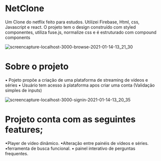 # NetClone
Um Clone do netflix feito para estudos. Utilizei Firebase, Html, css, Javascript e react. O projeto tem o design construído com styled componentes, utiliza fuse.js, normalize css e é estruturado com compound components

![screencapture-localhost-3000-browse-2021-01-14-13_21_30](https://user-images.githubusercontent.com/68382630/104618530-98348400-566b-11eb-82f7-75ef62d2d2b0.png)

# Sobre o projeto

&#8226; Pojeto propõe a criação de uma plataforma de streaming de vídeos e séries
&#8226; Usuário tem acesso à plataforma apos criar uma conta (Validação simples de inputs)

![screencapture-localhost-3000-signin-2021-01-14-13_20_35](https://user-images.githubusercontent.com/68382630/104619685-edbd6080-566c-11eb-8e0a-68f70abbc092.png)

# Projeto conta com as seguintes features;

  &#8226;Player de vídeo dinâmico.
  &#8226;Alteração entre painéis de vídeos e séries.
  &#8226;ferramenta de busca funcional.
  &#8226; painel interativo de perguntas frequentes.
  
